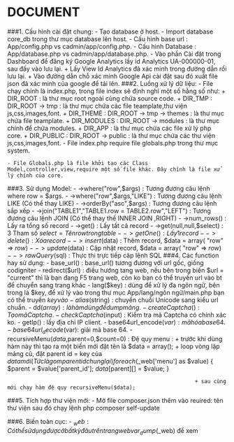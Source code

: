 # DOCUMENT

###1. Cấu hình cài đặt chung:
	- Tạo database ở host.
	- Import database core_db trong thư mục database lên host.
	- Cấu hình base url  : App/config.php  vs cadmin/app/config.php.
	- Cấu hình Database  : App/database.php vs cadmin/app/database.php.
	- Vào phần Cài đặt trong Dashboard để đăng ký Google Analytics lấy id Analytics UA-000000-01, sau đấy vào lưu lại.
		+ Lấy View Id Analytics đã xác minh trong đường dẫn rồi lưu lại.
		+ Vào đường dẫn chỗ xác minh Google Api cài đặt sau đó xuất file json đã xác minh của google để tải lên.
###2. Luồng xử lý dữ liệu:
	- File chạy chính là index.php, trong file index sẽ định nghĩ một số hằng số như:
		+ DIR_ROOT    : là thư mục root ngoài cùng chứa source code.
		+ DIR_TMP     : DIR_ROOT -> tmp : là thư mục chứa các file teamplate,thư viện js,css,images,font.
		+ DIR_THEME   : DIR_ROOT -> tmp -> themes : là thư mục chứa file teamplate.
		+ DIR_MODULES : DIR_ROOT -> modules       : là thư mục chính để chứa modules.
		+ DIR_APP     : là thư mục chứa các file xử lý php core.
		+ DIR_PUBLIC  : DIR_ROOT -> public        : là thư mục chứa các thư viện js,css,images,font.
	- File index.php require file globals.php trong thư mục system.

	- File Globals.php là file khởi tạo các Class Model,controller,view,require một số file khác. Đây chính là file xử lý chính của core.
			
###3. Sử dụng Model:
	- ->where("row",$args)				: Tương đương câu lệnh where row = $args.
	- ->where("row",$args,"LIKE")		: Tương đương câu lệnh LIKE (Có thể thay LIKE)
	- ->orderBy("asc",$args)			: Tương đương câu lệnh sắp xếp
	- ->join("TABLE1","TABLE1.row = TABLE2.row","LEFT") : Tương đương câu  lệnh JOIN (Có thể thay thế INNER JOIN ,RIGHT)
	- ->num_rows()						: Lấy ra tổng số record
	- ->get()							: Lấy tất cả record
	- ->get(null,null,$select)			: 3 Tham số $select = Tên row trong table
	- ->getOne()						: Lấy 1 record
	- ->delete()						: Xóa record
	- ->insert($data)					: Thêm record, $data = array( "row" => $row )
	- ->update($data) 					: Cập nhật record, $data = array( "row" => $row )
	- ->rawQuery($sql)					: Thực thi trực tiếp câp lệnh SQL
###4. Các function hay sử dụng:
	- base_url() 			: base_url() tương đương với url gốc, giống codigniter
	- redirect($url)		: điều hướng tang web, nếu bên trong biến $url = "current" thì là bạn đang F5 trang web, còn ko bạn có thể truyền url vào bt để chuyển sang trang khác
	- lang($key) 			: dùng để xử lý đa ngôn ngữ, bên trong là $key, để xử lý vào trong thư mục App/lang/ngôn ngữ/main.php bạn có thể truyền $key vào
	- alias($string)		: chuyển chuỗi Unicode sang kiểu url chuẩn.
	- dd($array)            : là hàm dùng để dump mảng.
	- createCaptcha()   	: Tạo mã Captcha.
	- checkCaptcha($input)	: Kiểm tra mã Captcha có chính xác ko. 
	- getIp()               : lấy địa chỉ IP client.
	- base64url_encode($var): mã hóa base 64.
	- base64url_decode($var): giải mã base 64.
	- recursiveMenu($data,$parent=0,$count=0)  : Đệ quy menu : 
	                                                             + trước khi dùng hàm này thì tạo ra một biến mới đặt tên là $data = array();
	                                                             + loop vòng lặp mảng cũ, đặt parent id = key của $data mới(Tức là gom parent id chung lại)
	                                                             	foreach ($_web['menu'] as $value) {
            															$parent = $value['parent_id'];
            															$data[$parent][] = $value;
        															}
        
        														+ sau cùng mới chạy hàm đệ quy recursiveMenu($data);
###5. Tích hợp thư viện mới:
    - Mở file composer.json thêm vào reuired: tên thư viện sau đó chạy lệnh php composer self-update

###6. Biến toàn cục:
	- $_web					: Có thể sử dụng được ở bất kỳ đâu trên trang web var_dump($_web) để xem
